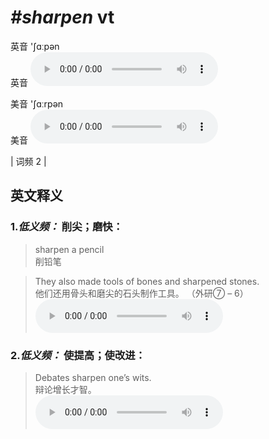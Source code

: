 # ***\#sharpen*** vt
英音 'ʃɑːpən  
英音
<audio src="./media/sharpen-B.aac" controls="controls"></audio>

美音 'ʃɑːrpən  
美音
<audio src="./media/sharpen.aac" controls="controls"></audio>



| 词频 2 |  

英文释义
---
### 1.*低义频：* **削尖；磨快：**  

 > sharpen a pencil  
 > 削铅笔    

 > They also made tools of bones and sharpened stones.  
 > 他们还用骨头和磨尖的石头制作工具。  （外研⑦ – 6）  
<audio src="./media/sharpen-1.aac" controls="controls"></audio>

### 2.*低义频：* **使提高；使改进：**  

 > Debates sharpen one’s wits.  
 > 辩论增长才智。    
<audio src="./media/sharpen-2.aac" controls="controls"></audio>



